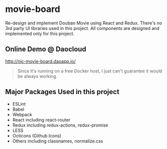 # movie-board
Re-design and implement Douban Movie using React and Redux.
There's no 3rd party UI libraries used in this project.
All components are designed and implemented only for this project.

## Online Demo @ Daocloud
http://nic-movie-board.daoapp.io/
> Since it's running on a free Docker host, I just can't guarantee it would be always working.


## Major Packages Used in this project

* ESLint
* Babel
* Webpack
* React including react-router
* Redux including redux-actions, redux-promise
* LESS
* Octicons (Github Icons)
* Others including classnames, normalize.css
